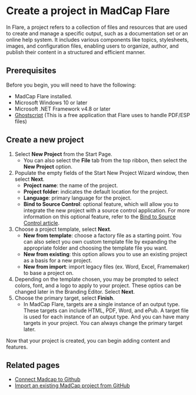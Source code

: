 # Create a project in MadCap Flare
In Flare, a project refers to a collection of files and resources that are used to create and manage a specific output, such as a documentation set or an online help system. It includes various components like topics, stylesheets, images, and configuration files, enabling users to organize, author, and publish their content in a structured and efficient manner.

## Prerequisites
Before you begin, you will need to have the following:

- MadCap Flare installed.
- Microsoft Windows 10 or later
- Microsoft .NET Framework v4.8 or later
- [Ghostscript](https://www.madcapsoftware.com/downloads/ghostscript64.aspx) (This is a free application that Flare uses to handle PDF/ESP files)

## Create a new project
1. Select **New Project** from the Start Page.
   - You can also select the **File** tab from the top ribbon, then select the **New Project** option.
2. Populate the empty fields of the Start New Project Wizard window, then select **Next**.
   - **Project name**: the name of the project.
   - **Project folder**: indicates the default location for the project.
   - **Language**: primary language for the project.
   - **Bind to Source Control**: optional feature, which will allow you to integrate the new project with a source control application. For more information on this optional feature, refer to the [Bind to Source Control article](https://github.com/mcmillanpl/Sample/blob/main/tutorials/madcap-bind-to-source-control.md).
3. Choose a project template, select **Next**.
   - **New from template**: choose a factory file as a starting point. You can also select you own custom template file by expanding the appropriate folder and choosing the template file you want.
   - **New from existing**: this option allows you to use an existing project as a basis for a new project.
   - **New from import**: import legacy files (ex. Word, Excel, Framemaker) to base a project on.
4. Depending on the template chosen, you may be prompted to select colors, font, and a logo to apply to your project. These optios can be changed later in the Branding Editor. Select **Next**.
5. Choose the primary target, select **Finish**.
   - In MadCap Flare, targets are a single instance of an output type. These targets can include HTML, PDF, Word, and ePub. A target file is used for each instance of an output type. And you can have many targets in your project. You can always change the primary target later.

Now that your project is created, you can begin adding content and features. 

## Related pages
- [Connect Madcap to Github](https://github.com/mcmillanpl/Sample/edit/main/tutorials/connect-madcap-github.md)
- [Import an existing MadCap project from GitHub](https://github.com/mcmillanpl/Sample/edit/main/tutorials/import-existing-madcap-to-git.md)

